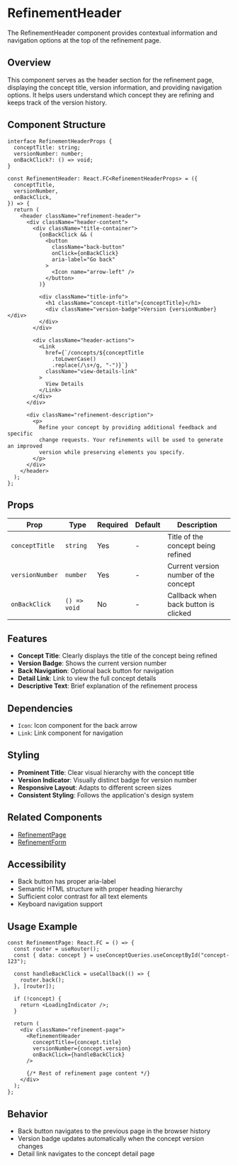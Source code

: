 # RefinementHeader

The RefinementHeader component provides contextual information and navigation options at the top of the refinement page.

## Overview

This component serves as the header section for the refinement page, displaying the concept title, version information, and providing navigation options. It helps users understand which concept they are refining and keeps track of the version history.

## Component Structure

```tsx
interface RefinementHeaderProps {
  conceptTitle: string;
  versionNumber: number;
  onBackClick?: () => void;
}

const RefinementHeader: React.FC<RefinementHeaderProps> = ({
  conceptTitle,
  versionNumber,
  onBackClick,
}) => {
  return (
    <header className="refinement-header">
      <div className="header-content">
        <div className="title-container">
          {onBackClick && (
            <button
              className="back-button"
              onClick={onBackClick}
              aria-label="Go back"
            >
              <Icon name="arrow-left" />
            </button>
          )}

          <div className="title-info">
            <h1 className="concept-title">{conceptTitle}</h1>
            <div className="version-badge">Version {versionNumber}</div>
          </div>
        </div>

        <div className="header-actions">
          <Link
            href={`/concepts/${conceptTitle
              .toLowerCase()
              .replace(/\s+/g, "-")}`}
            className="view-details-link"
          >
            View Details
          </Link>
        </div>
      </div>

      <div className="refinement-description">
        <p>
          Refine your concept by providing additional feedback and specific
          change requests. Your refinements will be used to generate an improved
          version while preserving elements you specify.
        </p>
      </div>
    </header>
  );
};
```

## Props

| Prop            | Type         | Required | Default | Description                           |
| --------------- | ------------ | -------- | ------- | ------------------------------------- |
| `conceptTitle`  | `string`     | Yes      | -       | Title of the concept being refined    |
| `versionNumber` | `number`     | Yes      | -       | Current version number of the concept |
| `onBackClick`   | `() => void` | No       | -       | Callback when back button is clicked  |

## Features

- **Concept Title**: Clearly displays the title of the concept being refined
- **Version Badge**: Shows the current version number
- **Back Navigation**: Optional back button for navigation
- **Detail Link**: Link to view the full concept details
- **Descriptive Text**: Brief explanation of the refinement process

## Dependencies

- `Icon`: Icon component for the back arrow
- `Link`: Link component for navigation

## Styling

- **Prominent Title**: Clear visual hierarchy with the concept title
- **Version Indicator**: Visually distinct badge for version number
- **Responsive Layout**: Adapts to different screen sizes
- **Consistent Styling**: Follows the application's design system

## Related Components

- [RefinementPage](../RefinementPage.md)
- [RefinementForm](./RefinementForm.md)

## Accessibility

- Back button has proper aria-label
- Semantic HTML structure with proper heading hierarchy
- Sufficient color contrast for all text elements
- Keyboard navigation support

## Usage Example

```tsx
const RefinementPage: React.FC = () => {
  const router = useRouter();
  const { data: concept } = useConceptQueries.useConceptById("concept-123");

  const handleBackClick = useCallback(() => {
    router.back();
  }, [router]);

  if (!concept) {
    return <LoadingIndicator />;
  }

  return (
    <div className="refinement-page">
      <RefinementHeader
        conceptTitle={concept.title}
        versionNumber={concept.version}
        onBackClick={handleBackClick}
      />

      {/* Rest of refinement page content */}
    </div>
  );
};
```

## Behavior

- Back button navigates to the previous page in the browser history
- Version badge updates automatically when the concept version changes
- Detail link navigates to the concept detail page

